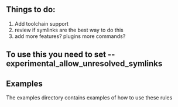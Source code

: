 ## Things to do:

1. Add toolchain support
2. review if symlinks are the best way to do this
3. add more features? plugins more commands?

## To use this you need to set --experimental_allow_unresolved_symlinks

## Examples

The examples directory contains examples of how to use these rules
